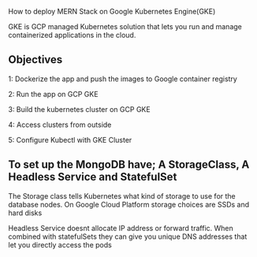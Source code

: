 How to deploy MERN Stack on Google Kubernetes Engine(GKE)

GKE is GCP managed Kubernetes solution that lets you run and manage containerized applications in the cloud.

## Objectives 

1: Dockerize the app and push the images to Google container registry

2: Run the app on GCP GKE

3: Build the kubernetes cluster on GCP GKE

4: Access  clusters from outside

5: Configure Kubectl with GKE Cluster

## To set up the MongoDB have; A StorageClass, A Headless Service and StatefulSet

The Storage class tells Kubernetes what kind of storage to use for the database nodes. On Google Cloud Platform storage choices are SSDs and hard disks

Headless Service doesnt allocate IP address or forward traffic. When combined with statefulSets they can give you unique DNS addresses that let you directly access the pods